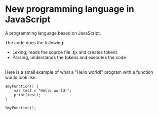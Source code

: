 # New programming language in JavaScript
A programming language based on JavaScript. 

The code does the following:

- Lexing, reads the source file .tjx and creates tokens
- Parsing, understands the tokens and executes the code
<br/>
Here is a small example of what a "Hello world!" program with a function would look like:

```
$myFunction() {
    var test = "Hello world!";
    print(test);
}

%myFunction();
```
